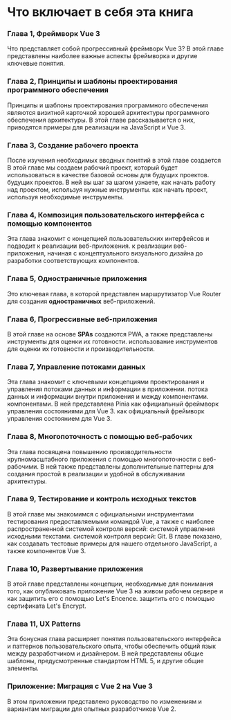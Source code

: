# Что включает в себя эта книга


### Глава 1, Фреймворк Vue 3


Что представляет собой прогрессивный фреймворк Vue 3? В этой главе представлены
наиболее важные аспекты фреймворка и другие ключевые понятия.


### Глава 2, Принципы и шаблоны проектирования программного обеспечения


Принципы и шаблоны проектирования программного обеспечения являются визитной карточкой хорошей архитектуры программного обеспечения архитектуры. В этой главе рассказывается о них, приводятся примеры для
реализации на JavaScript и Vue 3.


### Глава 3, Создание рабочего проекта


После изучения необходимых вводных понятий в этой главе создается
В этой главе мы создаем рабочий проект, который будет использоваться в качестве базовой основы для будущих проектов.
будущих проектов. В ней вы шаг за шагом узнаете, как начать работу над проектом, используя нужные инструменты.
как начать проект, используя необходимые инструменты.


### Глава 4, Композиция пользовательского интерфейса с помощью компонентов


Эта глава знакомит с концепцией пользовательских интерфейсов и подводит к реализации веб-приложения.
к реализации веб-приложения, начиная с концептуального
визуального дизайна до разработки соответствующих компонентов.


### Глава 5, Одностраничные приложения


Это ключевая глава, в которой представлен маршрутизатор Vue Router для создания
**одностраничных** веб-приложений.


### Глава 6, Прогрессивные веб-приложения


В этой главе на основе **SPAs** создаются PWA, а также представлены инструменты для оценки их готовности.
использование инструментов для оценки их готовности и производительности.


### Глава 7, Управление потоками данных


Эта глава знакомит с ключевыми концепциями проектирования и управления потоками данных и информации в приложении.
потока данных и информации внутри приложения и между компонентами.
компонентами. В ней представлена Pinia как официальный фреймворк управления состояниями для Vue 3.
как официальный фреймворк управления состоянием для Vue 3.


### Глава 8, Многопоточность с помощью веб-рабочих


Эта глава посвящена повышению производительности крупномасштабного
приложения с помощью многопоточности с веб-рабочими. В ней также представлены
дополнительные паттерны для создания простой в реализации и удобной в обслуживании архитектуры.


### Глава 9, Тестирование и контроль исходных текстов


В этой главе мы знакомимся с официальными инструментами тестирования
предоставляемыми командой Vue, а также с наиболее распространенной системой контроля версий: системой управления исходными текстами.
системой контроля версий: Git. В главе показано, как создавать тестовые примеры для
нашего отдельного JavaScript, а также компонентов Vue 3.


### Глава 10, Развертывание приложения


В этой главе представлены концепции, необходимые для понимания того, как
опубликовать приложение Vue 3 на живом рабочем сервере и как защитить его с помощью Let's Encence.
защитить его с помощью сертификата Let's Encrypt.


### Глава 11, UX Patterns 

Эта бонусная глава расширяет понятия пользовательского интерфейса и паттернов пользовательского опыта, чтобы обеспечить общий язык между разработчиком и дизайнером. В ней представлены общие шаблоны, предусмотренные стандартом HTML 5, и другие общие элементы.


### Приложение: Миграция с Vue 2 на Vue 3

В этом приложении представлено руководство по изменениям и вариантам миграции для
опытных разработчиков Vue 2.


<!-- *Последние слова*

В этой заключительной главе автор кратко подводит итог всем концепциям
полученных в каждой главе, и призывает вас продолжать свое личное развитие.
развитие. -->